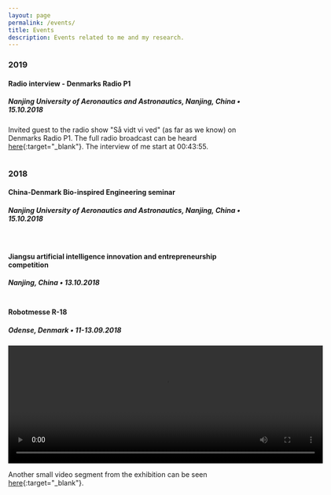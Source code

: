 ```yaml
---
layout: page
permalink: /events/
title: Events
description: Events related to me and my research.
---
```

<h3 class="year">2019</h3>
<h4 class="date">Radio interview - Denmarks Radio P1</h4>
<h5 class="date">Nanjing University of Aeronautics and Astronautics, Nanjing, China • 15.10.2018</h5>

Invited guest to the radio show "Så vidt vi ved" (as far as we know) on Denmarks Radio P1. The full radio broadcast can be heard [here](https://www.dr.dk/radio/p1/sa-vidt-vi-ved/sa-vidt-vi-ved-9){:target="_blank"}. The interview of me start at 00:43:55.

<div class="img_row">
    <img class="col three left" src="{{ site.baseurl }}/assets/img/saavidtvived.jpeg" alt="" title="example image"/>
</div>

<h3 class="year">2018</h3>
<h4 class="date">China-Denmark Bio-inspired Engineering seminar</h4>
<h5 class="date">Nanjing University of Aeronautics and Astronautics, Nanjing, China • 15.10.2018</h5>

<div class="img_row">
    <img class="col one left" src="{{ site.baseurl }}/assets/img/ChinaDenmarkSeminar2.jpg" alt="" title="example image"/>
    <img class="col two last" src="{{ site.baseurl }}/assets/img/ChinaDenmarkSeminar3.jpg" alt="" title="example image"/>
</div>

<h4 class="date">Jiangsu artificial intelligence innovation and entrepreneurship competition</h4>
<h5 class="date">Nanjing, China • 13.10.2018</h5>

<div class="img_row">
    <img class="col three left" src="{{ site.baseurl }}/assets/img/compe2.jpg" alt="" title="example image"/>
</div>

<div class="img_row">
    <img class="col three left" src="{{ site.baseurl }}/assets/img/kids.jpg" alt="" title="example image"/>
</div>

<h4 class="date">Robotmesse R-18</h4>
<h5 class="date">Odense, Denmark • 11-13.09.2018</h5>

<center>
<video width="640" height="240" controls>
  <source src="{{ site.baseurl }}/assets/img/me_speaking.mp4" type="video/mp4">
Your browser does not support the video tag.
</video>
</center>

Another small video segment from the exhibition can be seen [here](https://www.tv2fyn.dk/nyheder/12-09-2018/2225/2225-12-sep-2018?v=0_q9tjjqel&autoplay=1#player ){:target="_blank"}.

<!-- <h3 class="year">2017</h3>
Something here... -->
